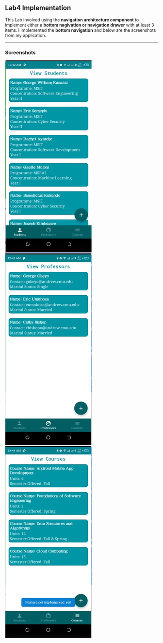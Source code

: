 ## Lab4 Implementation
This Lab involved using the **navigation architecture component** to implement either a **bottom nagivation or navigation drawer** with at least 3 items.
I implemented the **bottom navigation** and below are the screenshots from my application.
___________________________________
### Screenshots
![View Students Screen](https://github.com/KasaaziGW/gkasaazi_MAD/blob/main/Lab4/screenshots/1.png)
![View Professors Screen](https://github.com/KasaaziGW/gkasaazi_MAD/blob/main/Lab4/screenshots/2.png)
![View Courses Screen](https://github.com/KasaaziGW/gkasaazi_MAD/blob/main/Lab4/screenshots/3.png)
